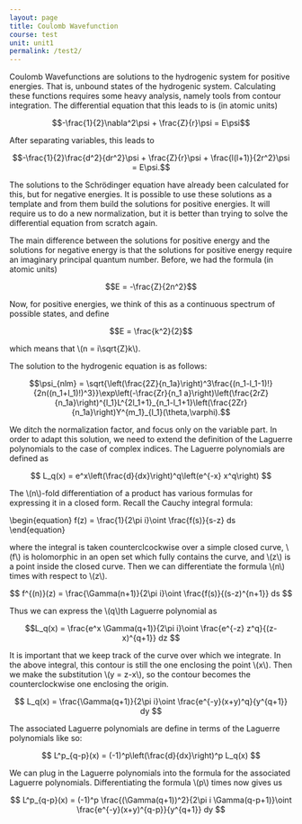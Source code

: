 ```yaml
---
layout: page
title: Coulomb Wavefunction
course: test
unit: unit1
permalink: /test2/
---
```


Coulomb Wavefunctions are solutions to the hydrogenic system for positive energies. That is, unbound states of the hydrogenic system. Calculating these functions requires some heavy analysis, namely tools from contour integration. The differential equation that this leads to is (in atomic units)

$$-\frac{1}{2}\nabla^2\psi + \frac{Z}{r}\psi = E\psi$$

After separating variables, this leads to 

$$-\frac{1}{2}\frac{d^2}{dr^2}\psi + \frac{Z}{r}\psi + \frac{l(l+1)}{2r^2}\psi = E\psi.$$

The solutions to the Schrödinger equation have already been calculated for this, but for negative energies. It is possible to use these solutions as a template and from them build the solutions for positive energies. It will require us to do a new normalization, but it is better than trying to solve the differential equation from scratch again. 

The main difference between the solutions for positive energy and the solutions for negative energy is that the solutions for positive energy require an imaginary principal quantum number. Before, we had the formula (in atomic units)

$$E = -\frac{Z}{2n^2}$$

Now, for positive energies, we think of this as a continuous spectrum of possible states, and define 

$$E = \frac{k^2}{2}$$

which means that \\(n = i\sqrt{Z}k\\). 

The solution to the hydrogenic equation is as follows: 

$$\psi_{nlm} = \sqrt{\left(\frac{2Z}{n_1a}\right)^3\frac{(n_1-l_1-1)!}{2n((n_1+l_1)!)^3}}\exp\left(-\frac{Zr}{n_1 a}\right)\left(\frac{2rZ}{n_1a}\right)^{l_1}L^{2l_1+1}_{n_1-l_1+1}\left(\frac{2Zr}{n_1a}\right)Y^{m_1}_{l_1}(\theta,\varphi).$$

We ditch the normalization factor, and focus only on the variable part. In order to adapt this solution, we need to extend the definition of the Laguerre polynomials to the case of complex indices. The Laguerre polynomials are defined as

$$ L_q(x) = e^x\left(\frac{d}{dx}\right)^q\left(e^{-x} x^q\right) $$

The \\(n\\)-fold differentiation of a product has various formulas for expressing it in a closed form. Recall the Cauchy integral formula:

\begin{equation}
f(z) = \frac{1}{2\pi i}\oint \frac{f(s)}{s-z} ds
\end{equation}

where the integral is taken counterclcockwise over a simple closed curve, \\(f\\) is holomorphic in an open set which fully contains the curve, and \\(z\\) is a point inside the closed curve. Then we can differentiate the formula \\(n\\) times with respect to \\(z\\).

$$ f^{(n)}(z) = \frac{\Gamma(n+1)}{2\pi i}\oint \frac{f(s)}{(s-z)^{n+1}} ds $$

Thus we can express the \\(q\\)th Laguerre polynomial as 

$$L_q(x) = \frac{e^x \Gamma(q+1)}{2\pi i}\oint \frac{e^{-z} z^q}{(z-x)^{q+1}} dz $$

It is important that we keep track of the curve over which we integrate. In the above integral, this contour is still the one enclosing the point \\(x\\).  Then we make the substitution \\(y = z-x\\), so the contour becomes the counterclockwise one enclosing the origin.

$$ L_q(x) = \frac{\Gamma(q+1)}{2\pi i}\oint \frac{e^{-y}(x+y)^q}{y^{q+1}} dy $$

The associated Laguerre polynomials are define in terms of the Laguerre polynomials like so:

$$ L^p_{q-p}(x) = (-1)^p\left(\frac{d}{dx}\right)^p L_q(x) $$

We can plug in the Laguerre polynomials into the formula for the associated Laguerre polynomials. Differentiating the formula \\(p\\) times now gives us

$$ L^p_{q-p}(x) = (-1)^p \frac{(\Gamma(q+1))^2}{2\pi i \Gamma(q-p+1)}\oint \frac{e^{-y}(x+y)^{q-p}}{y^{q+1}} dy  $$







